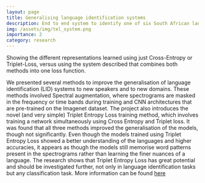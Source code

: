 ```yaml
---
layout: page
title: Generalising language identification systems
description: End to end system to identify one of six South African languages from the NCHLT dataset.
img: /assets/img/tel_system.png
importance: 2
category: research
---
```



<div class="row">
    <div class="col-sm mt-3 mt-md-0">
        <img class="img-fluid rounded z-depth-1" src="{{ '/assets/img/densenet_lwazi_embeddings.png' | relative_url }}" alt="" title="tel-densent"/>
    </div>
</div>
<div class="caption">
    Showing the different representations learned using just Cross-Entropy or Triplet-Loss, versus using the system described that combines both methods into one loss function.
</div>

We presented several methods to improve the generalisation of language identification (LID) systems to
new speakers and to new domains. These methods involved Spectral augmentation, where spectrograms
are masked in the frequency or time bands during training and CNN architectures that are pre-trained
on the Imagenet dataset. The project also introduces the novel (and very simple) Triplet Entropy Loss training method,
which involves training a network simultaneously using Cross Entropy and Triplet loss. It was found
that all three methods improved the generalisation of the models, though not significantly. Even
though the models trained using Triplet Entropy Loss showed a better understanding of the languages
and higher accuracies, it appears as though the models still memorise word patterns present in the
spectrograms rather than learning the finer nuances of a language. The research shows that Triplet
Entropy Loss has great potential and should be investigated further, not only in language identification
tasks but any classification task. More information can be found [here](https://arxiv.org/abs/2012.03775)
